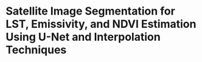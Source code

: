 # Satellite Image Segmentation for LST, Emissivity, and NDVI Estimation Using U-Net and Interpolation Techniques
